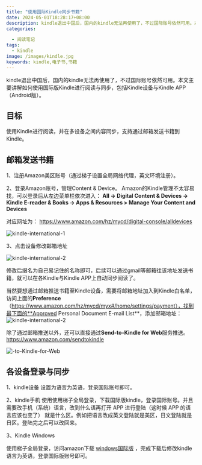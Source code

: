 ```yaml
---
title: "使用国际Kindle同步书籍"
date: 2024-05-01T18:28:17+08:00
description: kindle退出中国后，国内的kindle无法再使用了，不过国际账号依然可用。本文主要讲解如何使用国际版Kindle进行阅读与同步，包括Kindle设备与Kindle APP（Android版）。
categories: 

  - 阅读笔记
tags: 
  - kindle
image: /images/kindle.jpg
keywords: kindle,电子书,书籍
---
```

kindle退出中国后，国内的kindle无法再使用了，不过国际账号依然可用。本文主要讲解如何使用国际版Kindle进行阅读与同步，包括Kindle设备与Kindle APP（Android版）。

## 目标

使用Kindle进行阅读，并在多设备之间内容同步，支持通过邮箱发送书籍到Kindle。

## 邮箱发送书籍

1、注册Amazon美区账号（通过梯子设置全局网络代理，英文环境注册）。

2、登录Amazon账号，管理Content & Device。
Amazon的Kindle管理不太容易找，可以登录后从左边菜单栏依次进入：
**All -> Digital Content & Devices -> Kindle E-reader & Books -> Apps & Resources > Manage Your Content and Devices**

对应网址为：
https://www.amazon.com/hz/mycd/digital-console/alldevices

![kindle-international-1](/images/kindle-international-1.png)

3、点击设备修改邮箱地址

![kindle-international-2](/images/kindle-international-2.png)

修改后缀名为自己易记住的名称即可，后续可以通过gmail等邮箱往该地址发送书籍，就可以在各Kindle与Kindle APP上自动同步阅读了。

当然要想通过邮箱推送书籍至Kindle设备，需要将邮箱地址加入到Kindle白名单，访问上面的**Preference**（https://www.amazon.com/hz/mycd/myx#/home/settings/payment），找到最下面的**Approved Personal Document E-mail List**，添加邮箱地址：
![kindle-international-2](/images/Approved-Personal-Document-Email-List.png)

除了通过邮箱推送以外，还可以直接通过**Send-to-Kindle for Web**服务推送。
https://www.amazon.com/sendtokindle

![-to-Kindle-for-Web](/images/Send-to-Kindle-for-Web.png)

## 各设备登录与同步

1、kindle设备
设置为语言为英语，登录国际账号即可。

2、kindle手机
使用使用梯子全局登录，下载国际版kindle，登录国际账号。并且需要改手机（系统）语言，改到什么语再打开 APP 进行登陆（这时候 APP 的语言应该也变了） 就是什么区。例如把语言改成英文登陆就是美区，日文登陆就是日区。登陆完之后可以改回来。

3、Kindle Windows

使用梯子全局登录，访问amazon下载 [windows国际版](https://www.amazon.com/gp/help/customer/display.html?nodeId=GZSM7D8A85WKPYYD) ，完成下载后修改kindle语言为英语，登录国际版账号即可。
